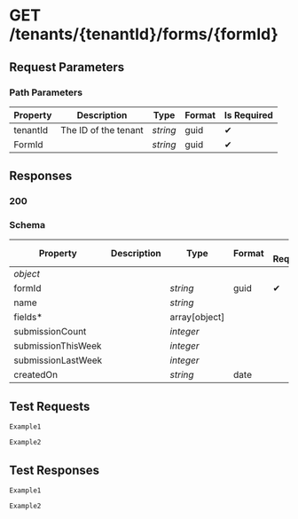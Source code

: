 # **GET**   /tenants/{tenantId}/forms/{formId}

## __Request Parameters__

### Path Parameters

   | Property | Description          | Type     | Format | Is Required |
   | -------- | -------------------- | -------- | ------ | ----------- |
   | tenantId | The ID of the tenant | _string_ | guid   | ✔           |
   | FormId   |                      | _string_ | guid   | ✔           |

## __Responses__

### __200__

### Schema

| Property           | Description | Type          | Format | Is Required |
| ------------------ | ----------- | ------------- | ------ | ----------- |
|  _object_     |             |               |        |             |
| formId             |             | _string_      | guid   | ✔           |
| name               |             | _string_      |        |             |
| fields*            |             | array[object] |        |             |
| submissionCount    |             | _integer_     |        |             |
| submissionThisWeek |             | _integer_     |        |             |
| submissionLastWeek |             | _integer_     |        |             |
| createdOn       |             | _string_      | date   |             |
## __Test Requests__

```cURL tab= 
Example1
```

```C# tab=
Example2
```

## __Test Responses__

```cURL tab= 
Example1
```

```C# tab=
Example2
```
